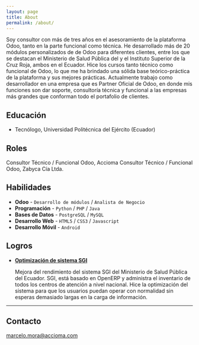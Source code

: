 ```yaml
---
layout: page
title: About
permalink: /about/
---
```


Soy consultor con más de tres años en el asesoramiento de la plataforma Odoo, tanto en la parte funcional como técnica. He desarrollado más de 20 módulos personalizados de de Odoo para diferentes clientes, entre los que se destacan el Ministerio de Salud Pública del y el Instituto Superior de la Cruz Roja, ambos en el Ecuador. Hice los cursos tanto técnico como funcional de Odoo, lo que me ha brindado una sólida base teórico-práctica de la plataforma y sus mejores prácticas.
Actualmente trabajo como desarrollador en una empresa que es Partner Oficial de Odoo, en donde mis funciones son dar soporte, consultoría técnica y funcional a las empresas más grandes que conforman todo el portafolio de clientes.

## Educación

* Tecnólogo, Universidad Politécnica del Ejército (Ecuador)

## Roles

Consultor Técnico / Funcional Odoo, Accioma
Consultor Técnico / Funcional Odoo, Zabyca Cía Ltda.

## Habilidades

* **Odoo** - `Desarrollo de módulos` / `Analista de Negocio` 
* **Programación** - `Python` / `PHP` / `Java`
* **Bases de Datos** - `PostgreSQL` / `MySQL`
* **Desarrollo Web** - `HTML5` / `CSS3` / `Javascript` 
* **Desarrollo Móvil** - `Android`
    
    
## Logros


* [**Optimización de sistema SGI**](#) 
   
   Mejora del rendimiento del sistema SGI del Ministerio de Salud Pública del Ecuador. SGI, está basado en OpenERP y administra el inventario de todos los centros de atención a nivel nacional. Hice la optimización del sistema para que los usuarios puedan operar con normalidad sin esperas demasiado largas en la carga de información.
***

## Contacto

[marcelo.mora@accioma.com](mailto:marcelo.mora@accioma.com)
